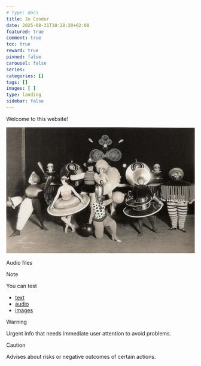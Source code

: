 ```yaml
---
# type: docs 
title: Jo Condor
date: 2025-08-31T10:28:20+02:00
featured: true
comment: true
toc: true
reward: true
pinned: false
carousel: false
series:
categories: []
tags: []
images: [ ]
type: landing
sidebar: false
---
```


Welcome to this website!

<!--more-->

![Bauhaus Ballet](bauhaus.webp)

Audio files
> [!NOTE]
> You can test
> - [text](text)
> - [audio](audio)
> - [images](images)


> [!WARNING]
> Urgent info that needs immediate user attention to avoid problems.

> [!CAUTION]
> Advises about risks or negative outcomes of certain actions.

